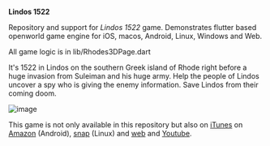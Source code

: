**Lindos 1522**

Repository and support for *Lindos 1522* game. Demonstrates flutter based openworld game engine for iOS, macos, Android, Linux, Windows and Web. 

All game logic is in lib/Rhodes3DPage.dart

It's 1522 in Lindos on the southern Greek island of Rhode right before a huge invasion from Suleiman and his huge army. Help the people of Lindos uncover a spy who is giving the enemy information. Save Lindos from their coming doom.

![image](https://github.com/user-attachments/assets/c0d30f4a-c46c-43b8-b2cd-1f6171805b6e)


This game is not only available in this repository but also on <a href="https://apps.apple.com/us/app/lindos-1522/id6736712620">iTunes</a> on  <a href="https://www.amazon.com/gp/mas/dl/android?p=com.forthtemple.rhodes3d">Amazon</a> (Android), <a href="https://snapcraft.io/rhodes3d">snap</a> (Linux) and <a href='https://chatgpt.forthtemple.com/rhodes3d'>web</a> and <a href='https://www.youtube.com/watch?v=-xjAiFQzZRM'>Youtube</a>.

